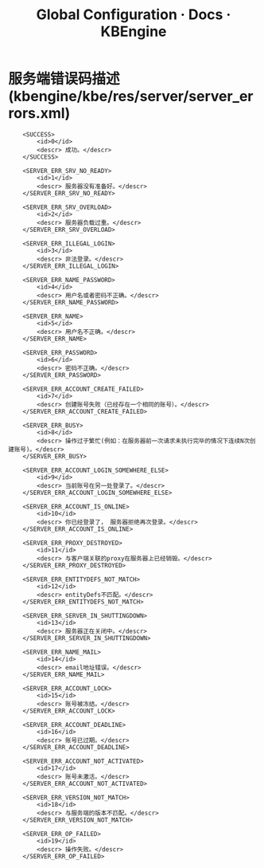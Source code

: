 ﻿---
layout: docs_cn
title: Global Configuration · Docs · KBEngine
tab: docs
docsitem: configuration-servererrors
---

服务端错误码描述(kbengine/kbe/res/server/server_errors.xml)
===================

		<SUCCESS>
			<id>0</id>
			<descr>	成功。</descr>
		</SUCCESS>
		
		<SERVER_ERR_SRV_NO_READY>
			<id>1</id>
			<descr>	服务器没有准备好。</descr>
		</SERVER_ERR_SRV_NO_READY>

		<SERVER_ERR_SRV_OVERLOAD>
			<id>2</id>
			<descr>	服务器负载过重。</descr>
		</SERVER_ERR_SRV_OVERLOAD>
		
		<SERVER_ERR_ILLEGAL_LOGIN>
			<id>3</id>
			<descr>	非法登录。</descr>
		</SERVER_ERR_ILLEGAL_LOGIN>
		
		<SERVER_ERR_NAME_PASSWORD>
			<id>4</id>
			<descr>	用户名或者密码不正确。</descr>
		</SERVER_ERR_NAME_PASSWORD>
		
		<SERVER_ERR_NAME>
			<id>5</id>
			<descr>	用户名不正确。</descr>
		</SERVER_ERR_NAME>
		
		<SERVER_ERR_PASSWORD>
			<id>6</id>
			<descr>	密码不正确。</descr>
		</SERVER_ERR_PASSWORD>
		
		<SERVER_ERR_ACCOUNT_CREATE_FAILED>
			<id>7</id>
			<descr>	创建账号失败（已经存在一个相同的账号）。</descr>
		</SERVER_ERR_ACCOUNT_CREATE_FAILED>
		
		<SERVER_ERR_BUSY>
			<id>8</id>
			<descr>	操作过于繁忙(例如：在服务器前一次请求未执行完毕的情况下连续N次创建账号)。</descr>
		</SERVER_ERR_BUSY>
		
		<SERVER_ERR_ACCOUNT_LOGIN_SOMEWHERE_ELSE>
			<id>9</id>
			<descr>	当前账号在另一处登录了。</descr>
		</SERVER_ERR_ACCOUNT_LOGIN_SOMEWHERE_ELSE>
		
		<SERVER_ERR_ACCOUNT_IS_ONLINE>
			<id>10</id>
			<descr>	你已经登录了， 服务器拒绝再次登录。</descr>
		</SERVER_ERR_ACCOUNT_IS_ONLINE>

		<SERVER_ERR_PROXY_DESTROYED>
			<id>11</id>
			<descr>	与客户端关联的proxy在服务器上已经销毁。</descr>
		</SERVER_ERR_PROXY_DESTROYED>
		
		<SERVER_ERR_ENTITYDEFS_NOT_MATCH>
			<id>12</id>
			<descr>	entityDefs不匹配。</descr>
		</SERVER_ERR_ENTITYDEFS_NOT_MATCH>
		
		<SERVER_ERR_SERVER_IN_SHUTTINGDOWN>
			<id>13</id>
			<descr>	服务器正在关闭中。</descr>
		</SERVER_ERR_SERVER_IN_SHUTTINGDOWN>
		
		<SERVER_ERR_NAME_MAIL>
			<id>14</id>
			<descr>	email地址错误。</descr>
		</SERVER_ERR_NAME_MAIL>
		
		<SERVER_ERR_ACCOUNT_LOCK>
			<id>15</id>
			<descr>	账号被冻结。</descr>
		</SERVER_ERR_ACCOUNT_LOCK>
		
		<SERVER_ERR_ACCOUNT_DEADLINE>
			<id>16</id>
			<descr>	账号已过期。</descr>
		</SERVER_ERR_ACCOUNT_DEADLINE>
		
		<SERVER_ERR_ACCOUNT_NOT_ACTIVATED>
			<id>17</id>
			<descr>	账号未激活。</descr>
		</SERVER_ERR_ACCOUNT_NOT_ACTIVATED>
		
		<SERVER_ERR_VERSION_NOT_MATCH>
			<id>18</id>
			<descr>	与服务端的版本不匹配。</descr>
		</SERVER_ERR_VERSION_NOT_MATCH>
		
		<SERVER_ERR_OP_FAILED>
			<id>19</id>
			<descr>	操作失败。</descr>
		</SERVER_ERR_OP_FAILED>

